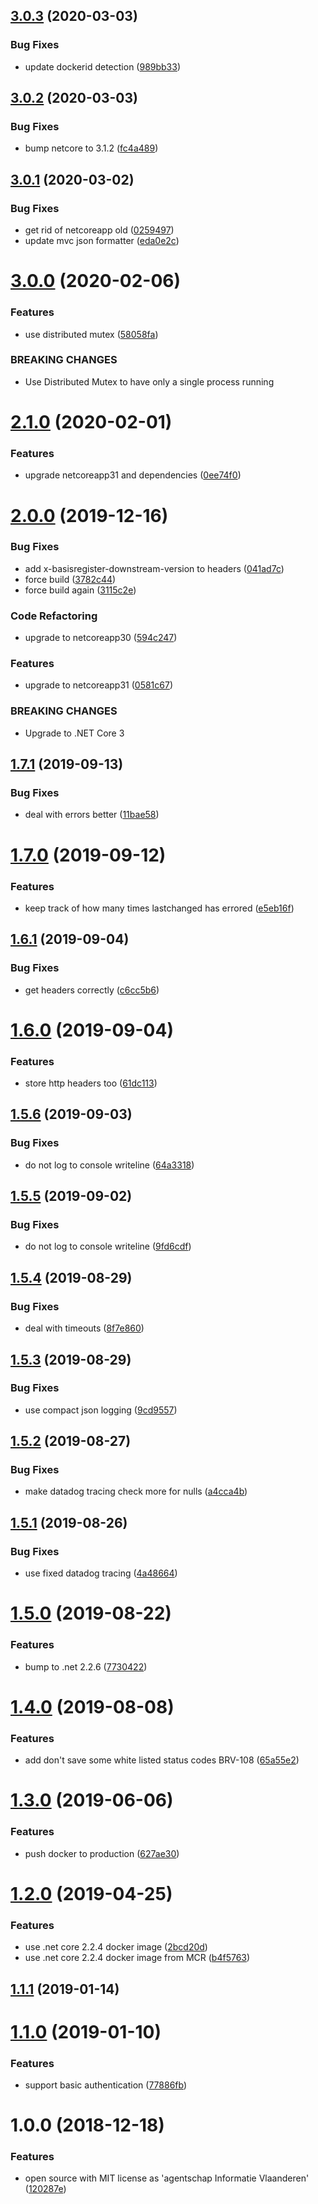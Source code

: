 ## [3.0.3](https://github.com/informatievlaanderen/redis-populator/compare/v3.0.2...v3.0.3) (2020-03-03)


### Bug Fixes

* update dockerid detection ([989bb33](https://github.com/informatievlaanderen/redis-populator/commit/989bb33b833f8d69ceeb3afaf953812c2c38e07d))

## [3.0.2](https://github.com/informatievlaanderen/redis-populator/compare/v3.0.1...v3.0.2) (2020-03-03)


### Bug Fixes

* bump netcore to 3.1.2 ([fc4a489](https://github.com/informatievlaanderen/redis-populator/commit/fc4a4897a44fc804c2e1c23cc412d915a69d9fb6))

## [3.0.1](https://github.com/informatievlaanderen/redis-populator/compare/v3.0.0...v3.0.1) (2020-03-02)


### Bug Fixes

* get rid of netcoreapp old ([0259497](https://github.com/informatievlaanderen/redis-populator/commit/02594978c41ba7ae7721e97979acf45d195cb053))
* update mvc json formatter ([eda0e2c](https://github.com/informatievlaanderen/redis-populator/commit/eda0e2c1e646166d3ad5b71d4a3adee82a39959c))

# [3.0.0](https://github.com/informatievlaanderen/redis-populator/compare/v2.1.0...v3.0.0) (2020-02-06)


### Features

* use distributed mutex ([58058fa](https://github.com/informatievlaanderen/redis-populator/commit/58058fae83bc9a2110df1524b9ce254fb6a6ac83))


### BREAKING CHANGES

* Use Distributed Mutex to have only a single process running

# [2.1.0](https://github.com/informatievlaanderen/redis-populator/compare/v2.0.0...v2.1.0) (2020-02-01)


### Features

* upgrade netcoreapp31 and dependencies ([0ee74f0](https://github.com/informatievlaanderen/redis-populator/commit/0ee74f01e980ececcca1af178418d7c2c95739a3))

# [2.0.0](https://github.com/informatievlaanderen/redis-populator/compare/v1.7.1...v2.0.0) (2019-12-16)


### Bug Fixes

* add x-basisregister-downstream-version to headers ([041ad7c](https://github.com/informatievlaanderen/redis-populator/commit/041ad7c94ee7852e4b56d63a22fa5cb57913c65f))
* force build ([3782c44](https://github.com/informatievlaanderen/redis-populator/commit/3782c44f0da5d42ca6dabc0b12c07065901e9356))
* force build again ([3115c2e](https://github.com/informatievlaanderen/redis-populator/commit/3115c2e71c853d8727c35efaea692f0ec5ddb518))


### Code Refactoring

* upgrade to netcoreapp30 ([594c247](https://github.com/informatievlaanderen/redis-populator/commit/594c2477467f72d6bb58c1b7e034f96fa551258e))


### Features

* upgrade to netcoreapp31 ([0581c67](https://github.com/informatievlaanderen/redis-populator/commit/0581c678fe9edb689a1c1a8e52ea98ea0cd0e2c0))


### BREAKING CHANGES

* Upgrade to .NET Core 3

## [1.7.1](https://github.com/informatievlaanderen/redis-populator/compare/v1.7.0...v1.7.1) (2019-09-13)


### Bug Fixes

* deal with errors better ([11bae58](https://github.com/informatievlaanderen/redis-populator/commit/11bae58))

# [1.7.0](https://github.com/informatievlaanderen/redis-populator/compare/v1.6.1...v1.7.0) (2019-09-12)


### Features

* keep track of how many times lastchanged has errored ([e5eb16f](https://github.com/informatievlaanderen/redis-populator/commit/e5eb16f))

## [1.6.1](https://github.com/informatievlaanderen/redis-populator/compare/v1.6.0...v1.6.1) (2019-09-04)


### Bug Fixes

* get headers correctly ([c6cc5b6](https://github.com/informatievlaanderen/redis-populator/commit/c6cc5b6))

# [1.6.0](https://github.com/informatievlaanderen/redis-populator/compare/v1.5.6...v1.6.0) (2019-09-04)


### Features

* store http headers too ([61dc113](https://github.com/informatievlaanderen/redis-populator/commit/61dc113))

## [1.5.6](https://github.com/informatievlaanderen/redis-populator/compare/v1.5.5...v1.5.6) (2019-09-03)


### Bug Fixes

* do not log to console writeline ([64a3318](https://github.com/informatievlaanderen/redis-populator/commit/64a3318))

## [1.5.5](https://github.com/informatievlaanderen/redis-populator/compare/v1.5.4...v1.5.5) (2019-09-02)


### Bug Fixes

* do not log to console writeline ([9fd6cdf](https://github.com/informatievlaanderen/redis-populator/commit/9fd6cdf))

## [1.5.4](https://github.com/informatievlaanderen/redis-populator/compare/v1.5.3...v1.5.4) (2019-08-29)


### Bug Fixes

* deal with timeouts ([8f7e860](https://github.com/informatievlaanderen/redis-populator/commit/8f7e860))

## [1.5.3](https://github.com/informatievlaanderen/redis-populator/compare/v1.5.2...v1.5.3) (2019-08-29)


### Bug Fixes

* use compact json logging ([9cd9557](https://github.com/informatievlaanderen/redis-populator/commit/9cd9557))

## [1.5.2](https://github.com/informatievlaanderen/redis-populator/compare/v1.5.1...v1.5.2) (2019-08-27)


### Bug Fixes

* make datadog tracing check more for nulls ([a4cca4b](https://github.com/informatievlaanderen/redis-populator/commit/a4cca4b))

## [1.5.1](https://github.com/informatievlaanderen/redis-populator/compare/v1.5.0...v1.5.1) (2019-08-26)


### Bug Fixes

* use fixed datadog tracing ([4a48664](https://github.com/informatievlaanderen/redis-populator/commit/4a48664))

# [1.5.0](https://github.com/informatievlaanderen/redis-populator/compare/v1.4.0...v1.5.0) (2019-08-22)


### Features

* bump to .net 2.2.6 ([7730422](https://github.com/informatievlaanderen/redis-populator/commit/7730422))

# [1.4.0](https://github.com/informatievlaanderen/redis-populator/compare/v1.3.0...v1.4.0) (2019-08-08)


### Features

* add don't save some white listed status codes BRV-108 ([65a55e2](https://github.com/informatievlaanderen/redis-populator/commit/65a55e2))

# [1.3.0](https://github.com/informatievlaanderen/redis-populator/compare/v1.2.0...v1.3.0) (2019-06-06)


### Features

* push docker to production ([627ae30](https://github.com/informatievlaanderen/redis-populator/commit/627ae30))

# [1.2.0](https://github.com/informatievlaanderen/redis-populator/compare/v1.1.1...v1.2.0) (2019-04-25)


### Features

* use .net core 2.2.4 docker image ([2bcd20d](https://github.com/informatievlaanderen/redis-populator/commit/2bcd20d))
* use .net core 2.2.4 docker image from MCR ([b4f5763](https://github.com/informatievlaanderen/redis-populator/commit/b4f5763))

## [1.1.1](https://github.com/informatievlaanderen/redis-populator/compare/v1.1.0...v1.1.1) (2019-01-14)

# [1.1.0](https://github.com/informatievlaanderen/redis-populator/compare/v1.0.0...v1.1.0) (2019-01-10)


### Features

* support basic authentication ([77886fb](https://github.com/informatievlaanderen/redis-populator/commit/77886fb))

# 1.0.0 (2018-12-18)


### Features

* open source with MIT license as 'agentschap Informatie Vlaanderen' ([120287e](https://github.com/informatievlaanderen/redis-populator/commit/120287e))
